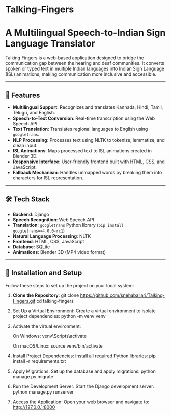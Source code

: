 # Talking-Fingers

# A Multilingual Speech-to-Indian Sign Language Translator

Talking Fingers is a web-based application designed to bridge the communication gap between the hearing and deaf communities. It converts spoken or typed text in multiple Indian languages into Indian Sign Language (ISL) animations, making communication more inclusive and accessible.

---

## 🚀 Features

- **Multilingual Support**: Recognizes and translates Kannada, Hindi, Tamil, Telugu, and English.
- **Speech-to-Text Conversion**: Real-time transcription using the Web Speech API.
- **Text Translation**: Translates regional languages to English using `googletrans`.
- **NLP Processing**: Processes text using NLTK to tokenize, lemmatize, and clean input.
- **ISL Animations**: Maps processed text to ISL animations created in Blender 3D.
- **Responsive Interface**: User-friendly frontend built with HTML, CSS, and JavaScript.
- **Fallback Mechanism**: Handles unmapped words by breaking them into characters for ISL representation.

---

## 🛠️ Tech Stack

- **Backend**: Django
- **Speech Recognition**: Web Speech API
- **Translation**: `googletrans` Python library (`pip install googletrans==4.0.0-rc1`)
- **Natural Language Processing**: NLTK
- **Frontend**: HTML, CSS, JavaScript
- **Database**: SQLite
- **Animations**: Blender 3D (MP4 video format)

---

## 🔧 Installation and Setup

Follow these steps to set up the project on your local system:

1. **Clone the Repository**:
   git clone https://github.com/snehaballari/Talking-Fingers.git
   cd talking-fingers

2. Set Up a Virtual Environment: Create a virtual environment to isolate project dependencies:
   python -m venv venv

3. Activate the virtual environment:

    On Windows:
    venv\Scripts\activate

    On macOS/Linux:
    source venv/bin/activate

4. Install Project Dependencies: Install all required Python libraries:
   pip install -r requirements.txt

5. Apply Migrations: Set up the database and apply migrations:
   python manage.py migrate

6. Run the Development Server: Start the Django development server:
   python manage.py runserver

7. Access the Application: Open your web browser and navigate to:
   http://127.0.0.1:8000

